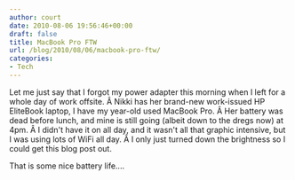 ```yaml
---
author: court
date: 2010-08-06 19:56:46+00:00
draft: false
title: MacBook Pro FTW
url: /blog/2010/08/06/macbook-pro-ftw/
categories:
- Tech
---
```


Let me just say that I forgot my power adapter this morning when I left for a whole day of work offsite. Â Nikki has her brand-new work-issued HP EliteBook laptop, I have my year-old used MacBook Pro. Â Her battery was dead before lunch, and mine is still going (albeit down to the dregs now) at 4pm. Â I didn't have it on all day, and it wasn't all that graphic intensive, but I was using lots of WiFi all day. Â I only just turned down the brightness so I could get this blog post out.

That is some nice battery life....

